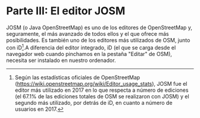 # Parte III: El editor JOSM

JOSM (o Java OpenStreetMap) es uno de los editores de OpenStreetMap y, seguramente, el más avanzado de todos ellos y el que ofrece más posibilidades. Es también uno de los editores más utilizados de OSM, junto con iD[^stats].A diferencia del editor integrado, iD (el que se carga desde el navegador web cuando pinchamos en la pestaña "Editar" de OSM), necesita ser instalado en nuestro ordenador.

[^stats]: Según las estadísticas oficiales de OpenStreetMap (https://wiki.openstreetmap.org/wiki/Editor_usage_stats), JOSM fue el editor más utilizado en 2017 en lo que respecta a número de ediciones (el 67.1% de las ediciones totales de OSM se realizaron con JOSM) y el segundo más utilizado, por detrás de iD, en cuanto a número de usuarios en 2017.
